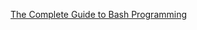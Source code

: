 
[The Complete Guide to Bash Programming](https://www.educative.io/courses/guide-to-bash-programming)

[]()
